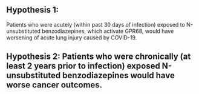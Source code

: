 ## Hypothesis 1:  
Patients who were acutely (within past 30 days of infection) exposed to N-unsubstituted benzodiazepines, which activate GPR68, would have worsening of acute lung injury caused by COVID-19. 

## Hypothesis 2: Patients who were chronically (at least 2 years prior to infection) exposed N-unsubstituted benzodiazepines would have worse cancer outcomes. 
